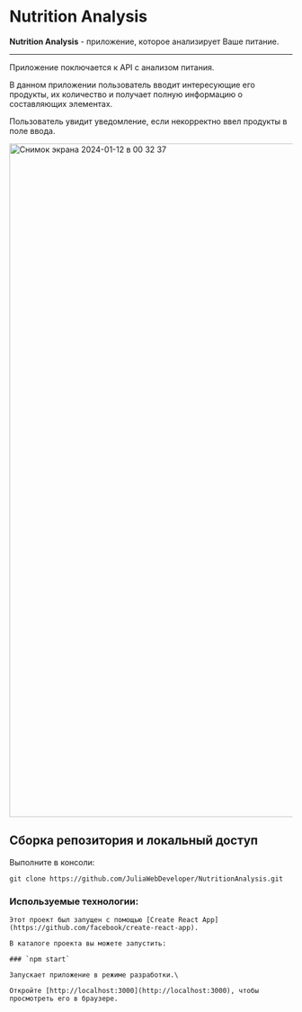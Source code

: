 # Nutrition Analysis

**Nutrition Analysis** - приложение, которое анализирует Ваше питание.
***
Приложение поключается к API с анализом питания.

В данном приложении пользователь вводит интересующие его продукты, их количество и получает полную информацию о составляющих элементах.

Пользователь увидит уведомление, если некорректно ввел продукты в поле ввода.

<div>
 <img width="1198" alt="Снимок экрана 2024-01-12 в 00 32 37" src="https://github.com/JuliaWebDeveloper/NutritionAnalysis/assets/149150961/d242a73b-4b68-4dfc-9185-45ead386eed6">

</div>

<h2>Сборка репозитория и локальный доступ</h2>
Выполните в консоли:


    git clone https://github.com/JuliaWebDeveloper/NutritionAnalysis.git


<h3>Используемые технологии:</h3>

    Этот проект был запущен с помощью [Create React App](https://github.com/facebook/create-react-app).
  
    В каталоге проекта вы можете запустить:

    ### `npm start`

    Запускает приложение в режиме разработки.\
    
    Откройте [http://localhost:3000](http://localhost:3000), чтобы просмотреть его в браузере.


